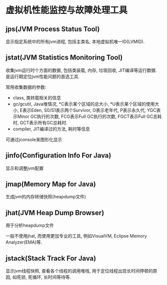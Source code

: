 # 虚拟机性能监控与故障处理工具

## jps(JVM Process Status Tool)

显示指定系统中的所有jvm进程, 包括主类名, 本地虚拟机唯一ID(LVMID).

## jstat(JVM Statistics Monitoring Tool)

收集jvm运行时个方面的数据, 包括类装载, 内存, 垃圾回收, JIT编译等运行数据.
是运行期定位jvm性能问题的首选工具.

常用收集数据的参数:

- class, 类转载相关的信息
- gc/gcutil, Java堆情况, 
*C表示某个区域的总大小, *U表示某个区域的使用大小, 
E表示Eden, S0/S1表示两个Survivor, O表示老年代, P表示永久代,
YGC表示Minor GC执行的次数, FCG表示Full GC执行的次数,
FGCT表示Full GC总耗时, GCT表示所有GC总耗时.
- compiler, JIT编译过的方法, 耗时等信息

可通过jconsole来图形化显示

## jinfo(Configuration Info For Java)

显示和调整jvm配置

## jmap(Memory Map for Java)

生成jvm的内存转储快照(heapdump文件)

## jhat(JVM Heap Dump Browser)

用于分析heapdump文件

一般不使用jhat, 而使用更加专业的工具, 
例如VisualVM, Eclipse Memory Analyzer(EMA)等.

## jstack(Stack Track For Java)

显示jvm线程快照, 查看各个线程的调用堆栈, 用于定位线程出现长时间停顿的原因, 
如死锁, 死循环, 长时间等待等.




